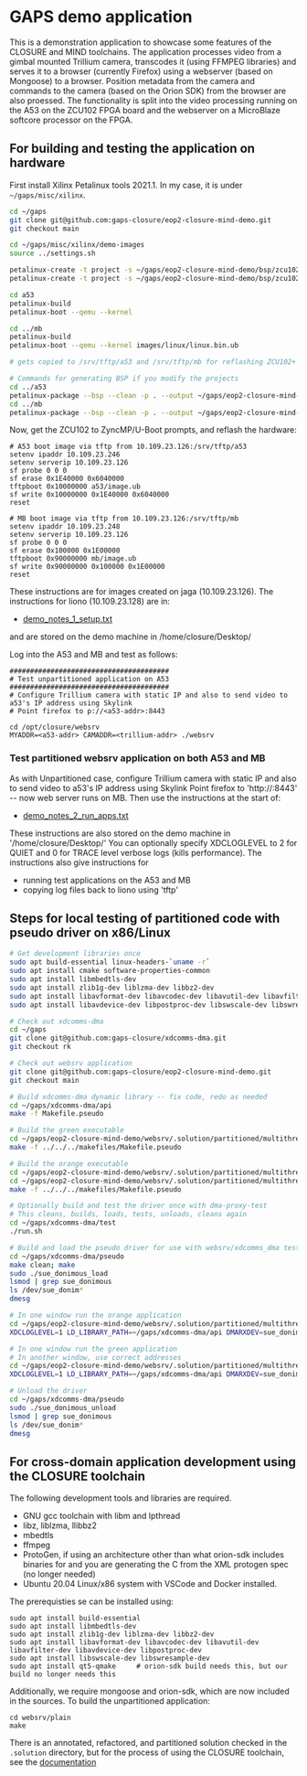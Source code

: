 # GAPS demo application

This is a demonstration application to showcase some features of the CLOSURE and MIND toolchains. The application processes video from a gimbal mounted Trillium camera, transcodes it (using FFMPEG libraries) and serves it to a browser (currently Firefox) using a webserver (based on Mongoose) to a browser. Position metadata from the camera and commands to the camera (based on the Orion SDK) from the browser are also proessed. The functionality is split into the video processing running on the A53 on the ZCU102 FPGA board and the webserver on a MicroBlaze softcore processor on the FPGA.

## For building and testing the application on hardware

First install Xilinx Petalinux tools 2021.1. In my case, it is under `~/gaps/misc/xilinx`.

```bash
cd ~/gaps
git clone git@github.com:gaps-closure/eop2-closure-mind-demo.git
git checkout main

cd ~/gaps/misc/xilinx/demo-images
source ../settings.sh 

petalinux-create -t project -s ~/gaps/eop2-closure-mind-demo/bsp/zcu102_peraton_a53_20220823.bsp -n a53
petalinux-create -t project -s ~/gaps/eop2-closure-mind-demo/bsp/zcu102_peraton_mb_20220823.bsp -n mb

cd a53
petalinux-build
petalinux-boot --qemu --kernel

cd ../mb
petalinux-build
petalinux-boot --qemu --kernel images/linux/linux.bin.ub

# gets copied to /srv/tftp/a53 and /srv/tftp/mb for reflashing ZCU102+ and booting A53 and MB

# Commands for generating BSP if you modify the projects
cd ../a53
petalinux-package --bsp --clean -p . --output ~/gaps/eop2-closure-mind-demo/bsp/zcu102_peraton_a53_20220823.bsp
cd ../mb
petalinux-package --bsp --clean -p . --output ~/gaps/eop2-closure-mind-demo/bsp/zcu102_peraton_mb_20220823.bsp
```

Now, get the ZCU102 to ZyncMP/U-Boot prompts, and reflash the hardware:

```
# A53 boot image via tftp from 10.109.23.126:/srv/tftp/a53 
setenv ipaddr 10.109.23.246
setenv serverip 10.109.23.126
sf probe 0 0 0
sf erase 0x1E40000 0x6040000
tftpboot 0x10000000 a53/image.ub
sf write 0x10000000 0x1E40000 0x6040000
reset

# MB boot image via tftp from 10.109.23.126:/srv/tftp/mb
setenv ipaddr 10.109.23.248
setenv serverip 10.109.23.126
sf probe 0 0 0
sf erase 0x100000 0x1E00000
tftpboot 0x90000000 mb/image.ub
sf write 0x90000000 0x100000 0x1E00000
reset
```

These instructions are for images created on jaga (10.109.23.126). 
The instructions for liono (10.109.23.128) are in:

- [demo_notes_1_setup.txt](./demo_notes_1_setup.txt)

and are stored on the demo machine in /home/closure/Desktop/

Log into the A53 and MB and test as follows:

```
#######################################
# Test unpartitioned application on A53
#######################################
# Configure Trillium camera with static IP and also to send video to a53's IP address using Skylink
# Point firefox to p://<a53-addr>:8443

cd /opt/closure/websrv
MYADDR=<a53-addr> CAMADDR=<trillium-addr> ./websrv
```

### Test partitioned websrv application on both A53 and MB

As with Unpartitioned case, configure Trillium camera with static IP 
and also to send video to a53's IP address using Skylink
Point firefox to 'http://<mb-addr>:8443' --  now web server runs on MB.
Then use the instructions at the start of:

- [demo_notes_2_run_apps.txt](./demo_notes_2_run_apps.txt)

These instructions are also stored on the demo machine in '/home/closure/Desktop/'
You can optionally specify XDCLOGLEVEL to 2 for QUIET and 0 for TRACE level verbose logs (kills performance). 
The instructions also give instructions for 
- running test applications on the A53 and MB
- copying log files back to liono using 'tftp'


## Steps for local testing of partitioned code with pseudo driver on x86/Linux

```bash
# Get development libraries once
sudo apt build-essential linux-headers-`uname -r`
sudo apt install cmake software-properties-common
sudo apt install libmbedtls-dev
sudo apt install zlib1g-dev liblzma-dev libbz2-dev 
sudo apt install libavformat-dev libavcodec-dev libavutil-dev libavfilter-dev 
sudo apt install libavdevice-dev libpostproc-dev libswscale-dev libswresample-dev

# Check out xdcomms-dma 
cd ~/gaps
git clone git@github.com:gaps-closure/xdcomms-dma.git
git checkout rk

# Check out websrv application
git clone git@github.com:gaps-closure/eop2-closure-mind-demo.git
git checkout main

# Build xdcomms-dma dynamic library -- fix code, redo as needed
cd ~/gaps/xdcomms-dma/api
make -f Makefile.pseudo

# Build the green executable 
cd ~/gaps/eop2-closure-mind-demo/websrv/.solution/partitioned/multithreaded/green/
make -f ../../../makefiles/Makefile.pseudo 

# Build the orange executable 
cd ~/gaps/eop2-closure-mind-demo/websrv/.solution/partitioned/multithreaded/green/
cd ~/gaps/eop2-closure-mind-demo/websrv/.solution/partitioned/multithreaded/orange/
make -f ../../../makefiles/Makefile.pseudo 

# Optionally build and test the driver once with dma-proxy-test
# This cleans, builds, loads, tests, unloads, cleans again
cd ~/gaps/xdcomms-dma/test
./run.sh

# Build and load the pseudo driver for use with websrv/xdcomms_dma testing
cd ~/gaps/xdcomms-dma/pseudo
make clean; make
sudo ./sue_donimous_load
lsmod | grep sue_donimous
ls /dev/sue_donim*
dmesg

# In one window run the orange application
cd ~/gaps/eop2-closure-mind-demo/websrv/.solution/partitioned/multithreaded/orange/
XDCLOGLEVEL=1 LD_LIBRARY_PATH=~/gaps/xdcomms-dma/api DMARXDEV=sue_donimous_rx0 DMATXDEV=sue_donimous_tx0 MYADDR=10.50.0.1 CAMADDR=10.50.0.2 ./websrv

# In one window run the green application
# In another window, use correct addresses 
cd ~/gaps/eop2-closure-mind-demo/websrv/.solution/partitioned/multithreaded/green/
XDCLOGLEVEL=1 LD_LIBRARY_PATH=~/gaps/xdcomms-dma/api DMARXDEV=sue_donimous_rx1 DMATXDEV=sue_donimous_tx1 ./websrv

# Unload the driver
cd ~/gaps/xdcomms-dma/pseudo
sudo ./sue_donimous_unload
lsmod | grep sue_donimous
ls /dev/sue_donim*
dmesg

```

## For cross-domain application development using the CLOSURE toolchain

The following development tools and libraries are required.
 * GNU gcc toolchain with libm and lpthread
 * libz, liblzma, llibbz2
 * mbedtls
 * ffmpeg
 * ProtoGen, if using an architecture other than what orion-sdk includes binaries for
   and you are generating the C from the XML protogen spec (no longer needed)
 * Ubuntu 20.04 Linux/x86 system with VSCode and Docker installed.

The prerequisties se can be installed using:
```
sudo apt install build-essential
sudo apt install libmbedtls-dev
sudo apt install zlib1g-dev liblzma-dev libbz2-dev
sudo apt install libavformat-dev libavcodec-dev libavutil-dev libavfilter-dev libavdevice-dev libpostproc-dev 
sudo apt install libswscale-dev libswresample-dev 
sudo apt install qt5-qmake     # orion-sdk build needs this, but our build no longer needs this
```

Additionally, we require mongoose and orion-sdk, which are now included in the sources.
To build the unpartitioned application:

```
cd websrv/plain
make
```

There is an annotated, refactored, and partitioned solution checked in the `.solution` directory, but for the process of using the CLOSURE toolchain, see the [documentation](https://gaps-closure.github.io/)



